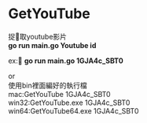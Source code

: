 # GetYouTube
捉取youtube影片  
**go run main.go Youtube id**  

ex:
**go run main.go 1GJA4c_SBT0**  

or  
使用bin裡面編好的執行檔  
mac:GetYouTube 1GJA4c_SBT0  
win32:GetYouTube.exe 1GJA4c_SBT0  
win64:GetYouTube64.exe 1GJA4c_SBT0  
